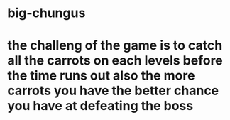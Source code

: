<h1> big-chungus<h1>

  the challeng of the game is to catch all the carrots on each levels before the time runs out also the more carrots you have the better chance you have at defeating the boss

